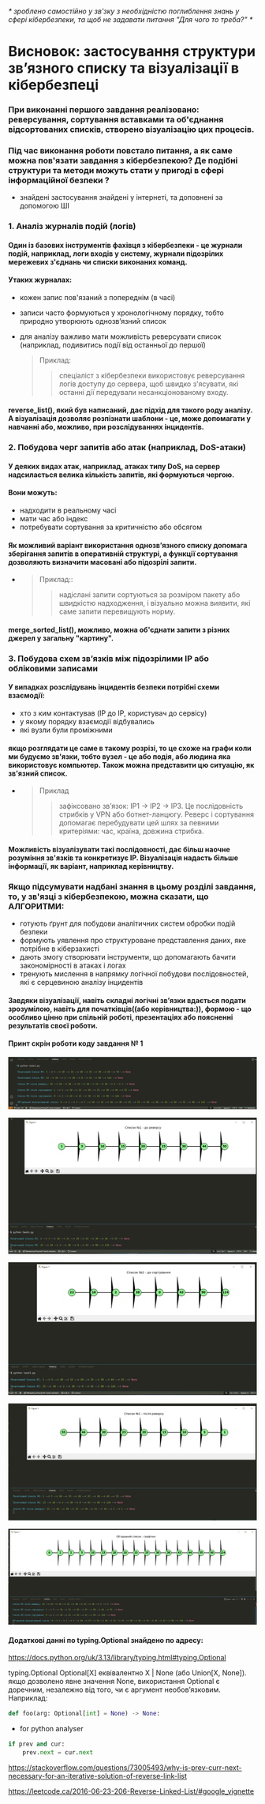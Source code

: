 ###### * зроблено самостійно у зв'зку з необхідністю поглиблення знань у сфері кібербезпеки, та щоб не задавати питання "Для чого то треба?" *

# Висновок: застосування структури зв’язного списку та візуалізації в кібербезпеці

### При виконанні першого завдання реалізовано: реверсування, сортування вставками та об'єднання відсортованих списків, створено візуалізацію цих процесів. 

### Під час виконання роботи повстало питання, а як саме можна пов'язати завдання з кібербезпекою? Де подібні структури та методи можуть стати у пригоді в сфері інформаційної безпеки ?

* знайдені застосування знайдені у інтернеті, та доповнені за допомогою ШІ


### 1. Аналіз журналів подій (логів)

#### Один із базових інструментів фахівця з кібербезпеки - це журнали подій, наприклад, логи входів у систему, журнали підозрілих мережевих з'єднань чи списки виконаних команд.

#### Утаких журналах:
 - кожен запис пов'язаний з попереднім (в часі)
 - записи часто формуються у хронологічному порядку, тобто природно утворюють однозв’язний список
 - для аналізу важливо мати можливість реверсувати список (наприклад, подивитись події від останньої до першої)


    > Приклад:
    >> спеціаліст з кібербезпеки використовує реверсування логів доступу до сервера, щоб швидко з'ясувати, які останні дії передували несанкціонованому входу.

#### reverse_list(), який був написаний, дає підхід для такого роду аналізу. А візуалізація дозволяє розпізнати шаблони - це, може допомагати у навчанні або, можливо, при розслідуваннях інцидентів.


### 2. Побудова черг запитів або атак (наприклад, DoS-атаки)

#### У деяких видах атак, наприклад, атаках типу DoS, на сервер надсилається велика кількість запитів, які формуються чергою. 

#### Вони можуть:
 - надходити в реальному часі
 - мати час або індекс
 - потребувати сортування за критичністю або обсягом

#### Як можливий варіант використання однозв’язного списку допомага зберігання запитів в оперативній структурі, а функції сортування дозволяють визначити масовані або підозрілі запити.

 - 
    > Приклад::
    >> надіслані запити сортуються за розміром пакету або швидкістю надходження, і візуально можна виявити, які саме запити перевищують норму.

####  merge_sorted_list(), можливо, можна об'єднати запити з різних джерел у загальну "картину".


### 3. Побудова схем зв’язків між підозрілими IP або обліковими записами

#### У випадках розслідувань інцидентів безпеки потрібні схеми взаємодії:

 - хто з ким контактував (IP до IP, користувач до сервісу)
 - у якому порядку взаємодії відбувались
 - які вузли були проміжними

 #### якщо розглядати це саме в такому розрізі, то це схоже на графи коли ми будуємо зв'язки, тобто вузел - це або подія, або людина яка використовує компьютер. Також можна представити цю ситуацію, як зв'язний список.

 - 
    > Приклад
    >> зафіксовано зв’язок: IP1 → IP2 → IP3. Це послідовність стрибків у VPN або ботнет-ланцюгу. Реверс і сортування допомагає перебудувати цей шлях за певними критеріями: час, країна, довжина стрибка.


#### Можливість візуалізувати такі послідовності, дає більш наочне розуміння зв'язків та конкретизує IP. Візуалізація надасть більше інформації, як варіант, наприклад керівництву.


### Якщо підсумувати надбані знання в цьому розділі завдання, то, у зв'язці з кібербезпекою, можна сказати, що АЛГОРИТМИ:

 - готують ґрунт для побудови аналітичних систем обробки подій безпеки
 - формують уявлення про структуроване представлення даних, яке потрібне в кіберзахисті
 - дають змогу створювати інструменти, що допомагають бачити закономірності в атаках і логах
 - тренують мислення в напрямку логічної побудови послідовностей, які є серцевиною аналізу інцидентів


#### Завдяки візуалізації, навіть складні логічні зв’язки вдається подати зрозумілою, навіть для початківців((або керівництва:)), формою - що особливо цінно при спільній роботі, презентаціях або поясненні результатів своєї роботи.



#### Принт скрін роботи коду завдання № 1


![terminal](assets_task1/terminal.png)



![before_reverse](assets_task1/before_reverse.png)



![before_sorting](assets_task1/before_sorting.png)



![aftetr_reverse](assets_task1/after_reverse.png)



![merge_list](assets_task1/merge_list.png)



#### Додаткові данні по typing.Optional знайдено по адресу:

https://docs.python.org/uk/3.13/library/typing.html#typing.Optional


typing.Optional
Optional[X] еквівалентно X | None (або Union[X, None]).
якщо дозволено явне значення None, використання Optional є доречним,
незалежно від того, чи є аргумент необов’язковим.
Наприклад:

```python
def foo(arg: Optional[int] = None) -> None:
```


* for python analyser

```python
if prev and cur:
    prev.next = cur.next
```


https://stackoverflow.com/questions/73005493/why-is-prev-curr-next-necessary-for-an-iterative-solution-of-reverse-link-list

https://leetcode.ca/2016-06-23-206-Reverse-Linked-List/#google_vignette